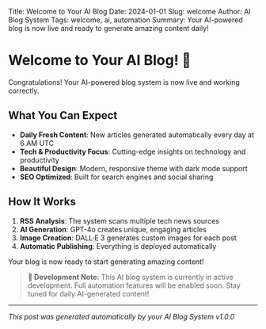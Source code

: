 Title: Welcome to Your AI Blog
Date: 2024-01-01
Slug: welcome
Author: AI Blog System
Tags: welcome, ai, automation
Summary: Your AI-powered blog is now live and ready to generate amazing content daily!

# Welcome to Your AI Blog! 🚀

Congratulations! Your AI-powered blog system is now live and working correctly.

## What You Can Expect

- **Daily Fresh Content**: New articles generated automatically every day at 6 AM UTC
- **Tech & Productivity Focus**: Cutting-edge insights on technology and productivity
- **Beautiful Design**: Modern, responsive theme with dark mode support
- **SEO Optimized**: Built for search engines and social sharing

## How It Works

1. **RSS Analysis**: The system scans multiple tech news sources
2. **AI Generation**: GPT-4o creates unique, engaging articles
3. **Image Creation**: DALL·E 3 generates custom images for each post
4. **Automatic Publishing**: Everything is deployed automatically

Your blog is now ready to start generating amazing content!

> **🚧 Development Note:** This AI blog system is currently in active development. Full automation features will be enabled soon. Stay tuned for daily AI-generated content!

---

*This post was generated automatically by your AI Blog System v1.0.0* 